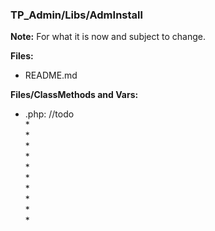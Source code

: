 ### TP_Admin/Libs/AdmInstall

**Note:** For what it is now and subject to change. 

**Files:** 
- README.md

**Files/ClassMethods and Vars:** 

- .php: //todo	
	*  
	*  
	*  
	*  
	*  
	*  
	*  
	*  
	*  
	*  

